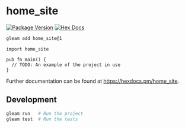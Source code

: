 # home_site

[![Package Version](https://img.shields.io/hexpm/v/home_site)](https://hex.pm/packages/home_site)
[![Hex Docs](https://img.shields.io/badge/hex-docs-ffaff3)](https://hexdocs.pm/home_site/)

```sh
gleam add home_site@1
```
```gleam
import home_site

pub fn main() {
  // TODO: An example of the project in use
}
```

Further documentation can be found at <https://hexdocs.pm/home_site>.

## Development

```sh
gleam run   # Run the project
gleam test  # Run the tests
```
